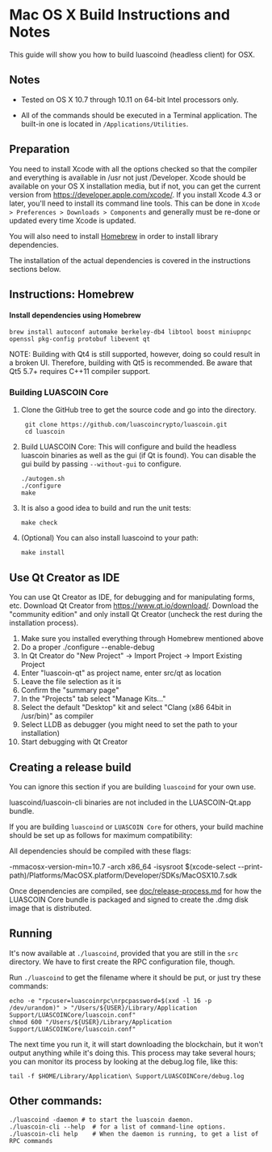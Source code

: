 Mac OS X Build Instructions and Notes
====================================
This guide will show you how to build luascoind (headless client) for OSX.

Notes
-----

* Tested on OS X 10.7 through 10.11 on 64-bit Intel processors only.

* All of the commands should be executed in a Terminal application. The
built-in one is located in `/Applications/Utilities`.

Preparation
-----------

You need to install Xcode with all the options checked so that the compiler
and everything is available in /usr not just /Developer. Xcode should be
available on your OS X installation media, but if not, you can get the
current version from https://developer.apple.com/xcode/. If you install
Xcode 4.3 or later, you'll need to install its command line tools. This can
be done in `Xcode > Preferences > Downloads > Components` and generally must
be re-done or updated every time Xcode is updated.

You will also need to install [Homebrew](http://brew.sh) in order to install library
dependencies.

The installation of the actual dependencies is covered in the instructions
sections below.

Instructions: Homebrew
----------------------

#### Install dependencies using Homebrew

    brew install autoconf automake berkeley-db4 libtool boost miniupnpc openssl pkg-config protobuf libevent qt

NOTE: Building with Qt4 is still supported, however, doing so could result in a broken UI. Therefore, building with Qt5 is recommended. Be aware that Qt5 5.7+ requires C++11 compiler support.

### Building LUASCOIN Core

1. Clone the GitHub tree to get the source code and go into the directory.

        git clone https://github.com/luascoincrypto/luascoin.git
        cd luascoin

2.  Build LUASCOIN Core:
    This will configure and build the headless luascoin binaries as well as the gui (if Qt is found).
    You can disable the gui build by passing `--without-gui` to configure.

        ./autogen.sh
        ./configure
        make

3.  It is also a good idea to build and run the unit tests:

        make check

4.  (Optional) You can also install luascoind to your path:

        make install

Use Qt Creator as IDE
------------------------
You can use Qt Creator as IDE, for debugging and for manipulating forms, etc.
Download Qt Creator from https://www.qt.io/download/. Download the "community edition" and only install Qt Creator (uncheck the rest during the installation process).

1. Make sure you installed everything through Homebrew mentioned above
2. Do a proper ./configure --enable-debug
3. In Qt Creator do "New Project" -> Import Project -> Import Existing Project
4. Enter "luascoin-qt" as project name, enter src/qt as location
5. Leave the file selection as it is
6. Confirm the "summary page"
7. In the "Projects" tab select "Manage Kits..."
8. Select the default "Desktop" kit and select "Clang (x86 64bit in /usr/bin)" as compiler
9. Select LLDB as debugger (you might need to set the path to your installation)
10. Start debugging with Qt Creator

Creating a release build
------------------------
You can ignore this section if you are building `luascoind` for your own use.

luascoind/luascoin-cli binaries are not included in the LUASCOIN-Qt.app bundle.

If you are building `luascoind` or `LUASCOIN Core` for others, your build machine should be set up
as follows for maximum compatibility:

All dependencies should be compiled with these flags:

 -mmacosx-version-min=10.7
 -arch x86_64
 -isysroot $(xcode-select --print-path)/Platforms/MacOSX.platform/Developer/SDKs/MacOSX10.7.sdk

Once dependencies are compiled, see [doc/release-process.md](release-process.md) for how the LUASCOIN Core
bundle is packaged and signed to create the .dmg disk image that is distributed.

Running
-------

It's now available at `./luascoind`, provided that you are still in the `src`
directory. We have to first create the RPC configuration file, though.

Run `./luascoind` to get the filename where it should be put, or just try these
commands:

    echo -e "rpcuser=luascoinrpc\nrpcpassword=$(xxd -l 16 -p /dev/urandom)" > "/Users/${USER}/Library/Application Support/LUASCOINCore/luascoin.conf"
    chmod 600 "/Users/${USER}/Library/Application Support/LUASCOINCore/luascoin.conf"

The next time you run it, it will start downloading the blockchain, but it won't
output anything while it's doing this. This process may take several hours;
you can monitor its process by looking at the debug.log file, like this:

    tail -f $HOME/Library/Application\ Support/LUASCOINCore/debug.log

Other commands:
-------

    ./luascoind -daemon # to start the luascoin daemon.
    ./luascoin-cli --help  # for a list of command-line options.
    ./luascoin-cli help    # When the daemon is running, to get a list of RPC commands
